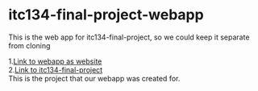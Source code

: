 # itc134-final-project-webapp
This is the web app for itc134-final-project, so we could keep it separate from cloning

1.[Link to webapp as website]( https://illthid.github.io/itc134-final-project-webapp/)\
2.[Link to itc134-final-project](https://github.com/Illthid/itc134-final-project)\
This is the project that our webapp was created for.
  
